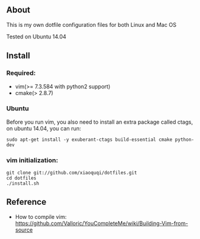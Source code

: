 ## About

This is my own dotfile configuration files for both Linux and Mac OS

Tested on Ubuntu 14.04

## Install

### Required:

* vim(>= 7.3.584 with python2 support)
* cmake(> 2.8.7)

### Ubuntu

Before you run vim, you also need to install an extra package called ctags, on ubuntu 14.04,
you can run:

    sudo apt-get install -y exuberant-ctags build-essential cmake python-dev

### vim initialization:

    git clone git://github.com/xiaoquqi/dotfiles.git
    cd dotfiles
    ./install.sh

## Reference

* How to compile vim: https://github.com/Valloric/YouCompleteMe/wiki/Building-Vim-from-source
